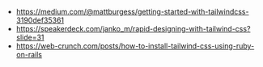 * https://medium.com/@mattburgess/getting-started-with-tailwindcss-3190def35361
* https://speakerdeck.com/janko_m/rapid-designing-with-tailwind-css?slide=31
* https://web-crunch.com/posts/how-to-install-tailwind-css-using-ruby-on-rails
